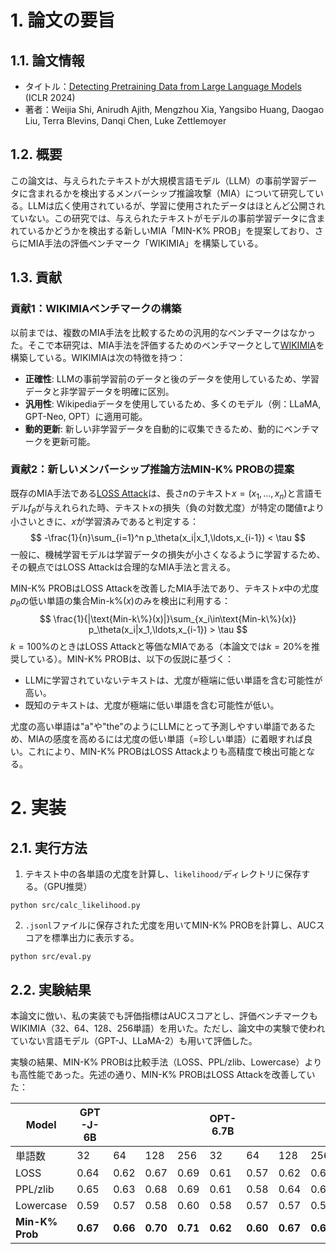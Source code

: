 # 1. 論文の要旨
## 1.1. 論文情報
- タイトル：[Detecting Pretraining Data from Large Language Models](https://openreview.net/forum?id=zWqr3MQuNs) (ICLR 2024)
- 著者：Weijia Shi, Anirudh Ajith, Mengzhou Xia, Yangsibo Huang, Daogao Liu, Terra Blevins, Danqi Chen, Luke Zettlemoyer

## 1.2. 概要
この論文は、与えられたテキストが大規模言語モデル（LLM）の事前学習データに含まれるかを検出するメンバーシップ推論攻撃（MIA）について研究している。LLMは広く使用されているが、学習に使用されたデータはほとんど公開されていない。この研究では、与えられたテキストがモデルの事前学習データに含まれているかどうかを検出する新しいMIA「MIN-K% PROB」を提案しており、さらにMIA手法の評価ベンチマーク「WIKIMIA」を構築している。

## 1.3. 貢献
### 貢献1：WIKIMIAベンチマークの構築
以前までは、複数のMIA手法を比較するための汎用的なベンチマークはなかった。そこで本研究は、MIA手法を評価するためのベンチマークとして[WIKIMIA](https://huggingface.co/datasets/swj0419/WikiMIA)を構築している。WIKIMIAは次の特徴を持つ：
- **正確性**: LLMの事前学習前のデータと後のデータを使用しているため、学習データと非学習データを明確に区別。
- **汎用性**: Wikipediaデータを使用しているため、多くのモデル（例：LLaMA, GPT-Neo, OPT）に適用可能。
- **動的更新**: 新しい非学習データを自動的に収集できるため、動的にベンチマークを更新可能。

### 貢献2：新しいメンバーシップ推論方法MIN-K% PROBの提案
既存のMIA手法である[LOSS Attack](https://ieeexplore.ieee.org/document/8429311)は、長さ$n$のテキスト$x=(x_1,\ldots,x_n)$と言語モデル$f_\theta$が与えれられた時、テキスト$x$の損失（負の対数尤度）が特定の閾値$\tau$より小さいときに、$x$が学習済みであると判定する：
$$ -\frac{1}{n}\sum_{i=1}^n p_\theta(x_i|x_1,\ldots,x_{i-1}) < \tau $$
一般に、機械学習モデルは学習データの損失が小さくなるように学習するため、その観点ではLOSS Attackは合理的なMIA手法と言える。

MIN-K% PROBはLOSS Attackを改善したMIA手法であり、テキスト$x$中の尤度$p_\theta$の低い単語の集合$\text{Min-k\%}(x)$のみを検出に利用する：
$$ \frac{1}{|\text{Min-k\%}(x)|}\sum_{x_i\in\text{Min-k\%}(x)} p_\theta(x_i|x_1,\ldots,x_{i-1}) > \tau $$
$k=100$%のときはLOSS Attackと等価なMIAである（本論文では$k=20$%を推奨している）。MIN-K% PROBは、以下の仮説に基づく：
- LLMに学習されていないテキストは、尤度が極端に低い単語を含む可能性が高い。
- 既知のテキストは、尤度が極端に低い単語を含む可能性が低い。

尤度の高い単語は"a"や"the"のようにLLMにとって予測しやすい単語であるため、MIAの感度を高めるには尤度の低い単語（=珍しい単語）に着眼すれば良い。これにより、MIN-K% PROBはLOSS Attackよりも高精度で検出可能となる。


# 2. 実装
## 2.1. 実行方法
1. テキスト中の各単語の尤度を計算し、`likelihood/`ディレクトリに保存する。（GPU推奨）
```
python src/calc_likelihood.py
```

2. `.jsonl`ファイルに保存された尤度を用いてMIN-K% PROBを計算し、AUCスコアを標準出力に表示する。
```
python src/eval.py
```

## 2.2. 実験結果
本論文に倣い、私の実装でも評価指標はAUCスコアとし、評価ベンチマークもWIKIMIA（32、64、128、256単語）を用いた。ただし、論文中の実験で使われていない言語モデル（GPT-J、LLaMA-2）も用いて評価した。

実験の結果、MIN-K% PROBは比較手法（LOSS、PPL/zlib、Lowercase）よりも高性能であった。先述の通り、MIN-K% PROBはLOSS Attackを改善していた：

| Model | GPT-J-6B | | | | OPT-6.7B | | | | Pythia-6.9B | | | | LLaMA-2-7B | | | | |
|----------------|-------------|-------------|-------------|-------------|-------------|-------------|-------------|-------------|-------------|-------------|-------------|-------------|-------------|-------------|-------------|-------------|------|
| 単語数 | 32 | 64 | 128 | 256 | 32 | 64 | 128 | 256 | 32 | 64 | 128 | 256 | 32 | 64 | 128 | 256 | Avg. |
| LOSS | 0.64 | 0.62 | 0.67 | 0.69 | 0.61 | 0.57 | 0.62 | 0.64 | 0.64 | 0.61 | 0.65 | 0.68 | **0.55** | 0.50 | 0.56 | **0.59** | 0.62 |
| PPL/zlib | 0.65 | 0.63 | 0.68 | 0.69 | 0.61 | 0.58 | 0.64 | 0.65 | 0.64 | 0.62 | 0.67 | 0.70 | **0.55** | **0.51** | **0.57** | **0.59** | 0.62 |
| Lowercase | 0.59 | 0.57 | 0.58 | 0.60 | 0.58 | 0.57 | 0.57 | 0.59 | 0.59 | 0.55 | 0.57 | 0.55 | 0.49 | 0.50 | 0.49 | **0.59** | 0.56 |
| **Min-K% Prob** | **0.67** | **0.66** | **0.70** | **0.71** | **0.62** | **0.60** | **0.67** | **0.67** | **0.66** | **0.64** | **0.69** | **0.71** | 0.51 | 0.50 | 0.56 | 0.58 | **0.63** |